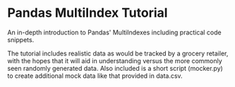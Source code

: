 # Pandas MultiIndex Tutorial

An in-depth introduction to Pandas' MultiIndexes including practical code snippets.

The tutorial includes realistic data as would be tracked by a grocery retailer, with the hopes that it will aid in understanding versus the more commonly seen randomly generated data. Also included is a short script (mocker.py) to create additional mock data like that provided in data.csv.
